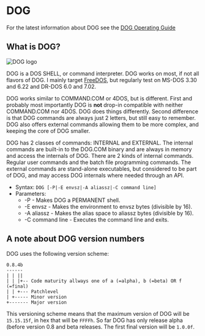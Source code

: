 # DOG

For the latest information about DOG see the [DOG Operating Guide](https://dog.zumppe.net/)

## What is DOG?

![DOG logo](https://dog.zumppe.net/img/logo.png)

DOG is a DOS SHELL, or command interpreter. DOG works on most, if not all flavors
of DOG. I mainly target [FreeDOS](https://freedos.org/), but regularly test on
MS-DOS 3.30 and 6.22 and DR-DOS 6.0 and 7.02.

DOG works similar to COMMAND.COM or 4DOS, but is different. First and probably
most importantly DOG is **not** drop-in compatible with neither COMMAND.COM nor
4DOS.  DOG does things differently. Second difference is that DOG commands are
always just 2 letters, but still easy to remember. DOG also offers external
commands allowing them to be more complex, and keeping the core of DOG
smaller.

DOG has 2 classes of commands: INTERNAL and EXTERNAL. The internal commands are
built-in to the DOG.COM binary and are always in memory and access the internals
of DOG. There are 2 kinds of internal commands. Regular user commands and the
batch file programming commands. The external commands are stand-alone
executables, but considered to be part of DOG, and may access DOG internals where
needed through an API.


*  Syntax: `DOG [-P|-E envsz|-A aliassz|-C command line]`
*  Parameters:
   *  -P - Makes DOG a PERMANENT shell.
   *  -E envsz - Makes the environment to envsz bytes (divisible by 16).
   *  -A aliassz - Makes the alias space to aliassz bytes (divisible by 16).
   *  -C command line - Executes the command line and exits.

## A note about DOG version numbers

DOG uses the following version scheme:

```
0.8.4b
------
| | ||
| | |+-- Code maturity allways one of a (=alpha), b (=beta) OR f (=final)
| | +--- Patchlevel
| +----- Minor version
+------- Major version
```

This versioning scheme means that the maximum version of DOG will be
`15.15.15f`, in hex that will be `FFFFh`. So far DOG has only release
alpha (before version 0.8 and beta releases. The first final version
will be `1.0.0f`.
